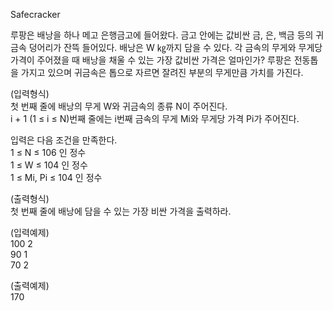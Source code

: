Safecracker

루팡은 배낭을 하나 메고 은행금고에 들어왔다. 금고 안에는 값비싼 금, 은, 백금 등의 귀금속 덩어리가 잔뜩 들어있다. 배낭은 W ㎏까지 담을 수 있다. 각 금속의 무게와 무게당 가격이 주어졌을 때 배낭을 채울 수 있는 가장 값비싼 가격은 얼마인가? 
루팡은 전동톱을 가지고 있으며 귀금속은 톱으로 자르면 잘려진 부분의 무게만큼 가치를 가진다.

(입력형식) <br>
첫 번째 줄에 배낭의 무게 W와 귀금속의 종류 N이 주어진다. <br>
i + 1 (1 ≤ i ≤ N)번째 줄에는 i번째 금속의 무게 Mi와 무게당 가격 Pi가 주어진다. 

입력은 다음 조건을 만족한다. <br>
1 ≤ N ≤ 106 인 정수 <br>
1 ≤ W ≤ 104 인 정수<br>
1 ≤ Mi, Pi ≤ 104 인 정수

(출력형식) <br>
첫 번째 줄에 배낭에 담을 수 있는 가장 비싼 가격을 출력하라.

(입력예제) <br>
100 2 <br>
90 1 <br>
70 2

(출력예제) <br>
170
